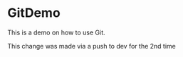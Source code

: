 # GitDemo

This is a demo on how to use Git.

This change was made via a push to dev for the 2nd time
